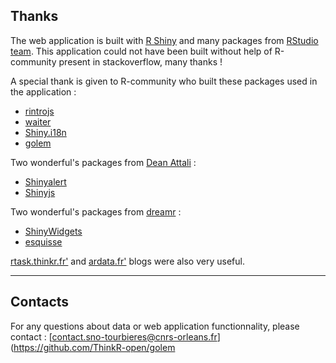 ## Thanks

The web application is built with [R Shiny](https://shiny.rstudio.com/) and many packages from [RStudio team](https://rstudio.com/products/rpackages/). This application could not have been built without help of R-community present in stackoverflow, many thanks !

A special thank is given to R-community who built these packages used in the application :

- [rintrojs](https://carlganz.github.io/rintrojs/)
- [waiter](https://github.com/JohnCoene/waiter)
- [Shiny.i18n](https://github.com/Appsilon/Shiny.i18n)
- [golem](https://github.com/ThinkR-open/golem)

Two wonderful's packages from [Dean Attali](https://deanattali.com/) :
- [Shinyalert](https://github.com/daattali/Shinyalert)
- [Shinyjs](https://deanattali.com/Shinyjs/)

Two wonderful's packages from [dreamr](https://www.dreamrs.fr/) : 
- [ShinyWidgets](http://shinyapps.dreamrs.fr/shinyWidgets/)
- [esquisse](http://shinyapps.dreamrs.fr/esquisse/)

[rtask.thinkr.fr'](https://rtask.thinkr.fr/fr/) and [ardata.fr'](https://www.ardata.fr/) blogs were also very useful. 

-----

## Contacts

For any questions about data or web application functionnality, please contact : [contact.sno-tourbieres@cnrs-orleans.fr](https://github.com/ThinkR-open/golem

